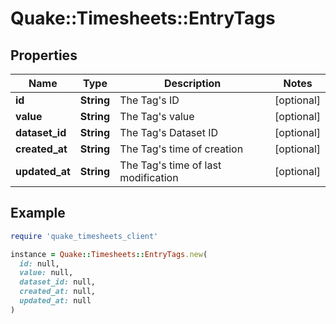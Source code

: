# Quake::Timesheets::EntryTags

## Properties

| Name | Type | Description | Notes |
| ---- | ---- | ----------- | ----- |
| **id** | **String** | The Tag&#39;s ID | [optional] |
| **value** | **String** | The Tag&#39;s value | [optional] |
| **dataset_id** | **String** | The Tag&#39;s Dataset ID | [optional] |
| **created_at** | **String** | The Tag&#39;s time of creation | [optional] |
| **updated_at** | **String** | The Tag&#39;s time of last modification | [optional] |

## Example

```ruby
require 'quake_timesheets_client'

instance = Quake::Timesheets::EntryTags.new(
  id: null,
  value: null,
  dataset_id: null,
  created_at: null,
  updated_at: null
)
```

